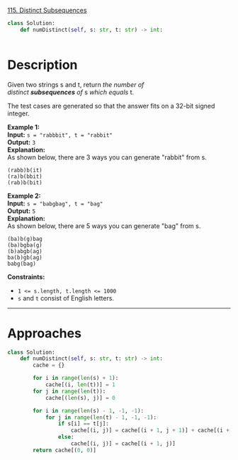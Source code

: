 [115. Distinct Subsequences](https://leetcode.com/problems/distinct-subsequences/)

```python
class Solution:
    def numDistinct(self, s: str, t: str) -> int:
        
```

# Description

Given two strings s and t, return _the number of distinct_ **_subsequences_** _of_ s _which equals_ t.

The test cases are generated so that the answer fits on a 32-bit signed integer.

**Example 1:**  
**Input:** `s = "rabbbit", t = "rabbit"`  
**Output:** `3`  
**Explanation:**  
As shown below, there are 3 ways you can generate "rabbit" from s.  
```
(rabb)b(it)
(ra)b(bbit)
(rab)b(bit)
```

**Example 2:**  
**Input:** `s = "babgbag", t = "bag"`  
**Output:** `5`  
**Explanation:**  
As shown below, there are 5 ways you can generate "bag" from s.  
```
(ba)b(g)bag
(ba)bgba(g)
(b)abgb(ag)
ba(b)gb(ag)
babg(bag)
```

**Constraints:**
- `1 <= s.length, t.length <= 1000`
- `s` and `t` consist of English letters.

---

# Approaches

```python
class Solution:
    def numDistinct(self, s: str, t: str) -> int:
        cache = {}

        for i in range(len(s) + 1):
            cache[(i, len(t))] = 1
        for j in range(len(t)):
            cache[(len(s), j)] = 0

        for i in range(len(s) - 1, -1, -1):
            for j in range(len(t) - 1, -1, -1):
                if s[i] == t[j]:
                    cache[(i, j)] = cache[(i + 1, j + 1)] + cache[(i + 1, j)]
                else:
                    cache[(i, j)] = cache[(i + 1, j)]
        return cache[(0, 0)]

```